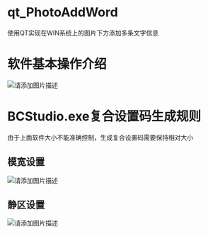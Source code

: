 # qt_PhotoAddWord
使用QT实现在WIN系统上的图片下方添加多条文字信息

# 软件基本操作介绍

![请添加图片描述](https://img-blog.csdnimg.cn/20201130114753960.png?x-oss-process=image/watermark,type_ZmFuZ3poZW5naGVpdGk,shadow_10,text_aHR0cHM6Ly9ibG9nLmNzZG4ubmV0L1JlYml5MTI=,size_16,color_FFFFFF,t_70) 

# BCStudio.exe复合设置码生成规则 

由于上面软件大小不能准确控制，生成复合设置码需要保持相对大小 

## 模宽设置

![请添加图片描述](https://img-blog.csdnimg.cn/20201130114753965.jpg?x-oss-process=image/watermark,type_ZmFuZ3poZW5naGVpdGk,shadow_10,text_aHR0cHM6Ly9ibG9nLmNzZG4ubmV0L1JlYml5MTI=,size_16,color_FFFFFF,t_70)

## 静区设置

![请添加图片描述](https://img-blog.csdnimg.cn/20201130114753961.jpg?x-oss-process=image/watermark,type_ZmFuZ3poZW5naGVpdGk,shadow_10,text_aHR0cHM6Ly9ibG9nLmNzZG4ubmV0L1JlYml5MTI=,size_16,color_FFFFFF,t_70)

 

 

 